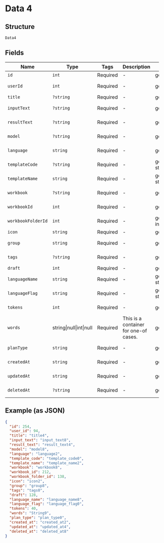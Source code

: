 
# Data 4

## Structure

`Data4`

## Fields

| Name | Type | Tags | Description | Getter | Setter |
|  --- | --- | --- | --- | --- | --- |
| `id` | `int` | Required | - | getId(): int | setId(int id): void |
| `userId` | `int` | Required | - | getUserId(): int | setUserId(int userId): void |
| `title` | `?string` | Required | - | getTitle(): ?string | setTitle(?string title): void |
| `inputText` | `?string` | Required | - | getInputText(): ?string | setInputText(?string inputText): void |
| `resultText` | `?string` | Required | - | getResultText(): ?string | setResultText(?string resultText): void |
| `model` | `?string` | Required | - | getModel(): ?string | setModel(?string model): void |
| `language` | `string` | Required | - | getLanguage(): string | setLanguage(string language): void |
| `templateCode` | `?string` | Required | - | getTemplateCode(): ?string | setTemplateCode(?string templateCode): void |
| `templateName` | `string` | Required | - | getTemplateName(): string | setTemplateName(string templateName): void |
| `workbook` | `?string` | Required | - | getWorkbook(): ?string | setWorkbook(?string workbook): void |
| `workbookId` | `int` | Required | - | getWorkbookId(): int | setWorkbookId(int workbookId): void |
| `workbookFolderId` | `int` | Required | - | getWorkbookFolderId(): int | setWorkbookFolderId(int workbookFolderId): void |
| `icon` | `string` | Required | - | getIcon(): string | setIcon(string icon): void |
| `group` | `string` | Required | - | getGroup(): string | setGroup(string group): void |
| `tags` | `?string` | Required | - | getTags(): ?string | setTags(?string tags): void |
| `draft` | `int` | Required | - | getDraft(): int | setDraft(int draft): void |
| `languageName` | `string` | Required | - | getLanguageName(): string | setLanguageName(string languageName): void |
| `languageFlag` | `string` | Required | - | getLanguageFlag(): string | setLanguageFlag(string languageFlag): void |
| `tokens` | `int` | Required | - | getTokens(): int | setTokens(int tokens): void |
| `words` | string\|null\|int\|null | Required | This is a container for one-of cases. | getWords(): | setWords( words): void |
| `planType` | `string` | Required | - | getPlanType(): string | setPlanType(string planType): void |
| `createdAt` | `string` | Required | - | getCreatedAt(): string | setCreatedAt(string createdAt): void |
| `updatedAt` | `string` | Required | - | getUpdatedAt(): string | setUpdatedAt(string updatedAt): void |
| `deletedAt` | `?string` | Required | - | getDeletedAt(): ?string | setDeletedAt(?string deletedAt): void |

## Example (as JSON)

```json
{
  "id": 254,
  "user_id": 94,
  "title": "title4",
  "input_text": "input_text8",
  "result_text": "result_text4",
  "model": "model8",
  "language": "language2",
  "template_code": "template_code0",
  "template_name": "template_name2",
  "workbook": "workbook8",
  "workbook_id": 212,
  "workbook_folder_id": 138,
  "icon": "icon2",
  "group": "group8",
  "tags": "tags0",
  "draft": 128,
  "language_name": "language_name8",
  "language_flag": "language_flag0",
  "tokens": 40,
  "words": "String9",
  "plan_type": "plan_type0",
  "created_at": "created_at2",
  "updated_at": "updated_at4",
  "deleted_at": "deleted_at8"
}
```


